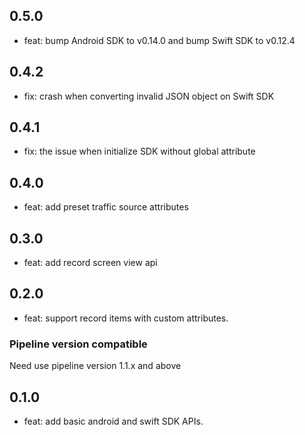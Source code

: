 ## 0.5.0

* feat: bump Android SDK to v0.14.0 and bump Swift SDK to v0.12.4

## 0.4.2

* fix: crash when converting invalid JSON object on Swift SDK

## 0.4.1

* fix: the issue when initialize SDK without global attribute

## 0.4.0

* feat: add preset traffic source attributes

## 0.3.0

* feat: add record screen view api

## 0.2.0

* feat: support record items with custom attributes.

### Pipeline version compatible
Need use pipeline version 1.1.x and above

## 0.1.0

* feat: add basic android and swift SDK APIs.
